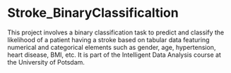 # Stroke_BinaryClassificaltion
This project involves a binary classification task to predict and classify the likelihood of a patient having a stroke based on tabular data featuring numerical and categorical elements such as gender, age, hypertension, heart disease, BMI, etc. It is part of the Intelligent Data Analysis course at the University of Potsdam.
